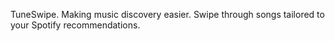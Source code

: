 TuneSwipe. Making music discovery easier. Swipe through songs tailored to your Spotify recommendations.
